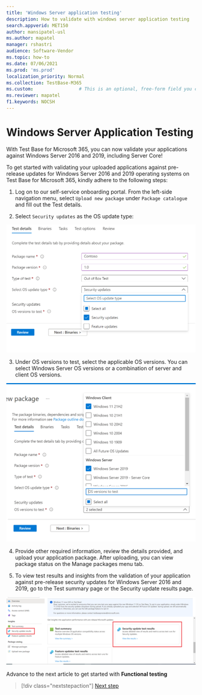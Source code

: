 ```yaml
---
title: 'Windows Server application testing'
description: How to validate with windows server application testing
search.appverid: MET150
author: mansipatel-usl
ms.author: mapatel
manager: rshastri
audience: Software-Vendor
ms.topic: how-to
ms.date: 07/06/2021
ms.prod: 'ms.prod'
localization_priority: Normal
ms.collection: TestBase-M365
ms.custom:                 # This is an optional, free-form field you can use to define your own collection of articles. If you have more than one value, format as a bulleted list. This field truncates to something like 144 characters (inclusive of spaces) so keep it short.
ms.reviewer: mapatel
f1.keywords: NOCSH
---
```

# Windows Server Application Testing 

With Test Base for Microsoft 365, you can now validate your applications against Windows Server 2016 and 2019, including Server Core!

To get started with validating your uploaded applications against pre-release updates for Windows Server 2016 and 2019 operating systems on Test Base for Microsoft 365, kindly adhere to the following steps:

1.   Log on to our self-service onboarding portal. From the left-side navigation menu, select ```Upload new package``` under ```Package catalogue``` and fill out the Test details.

2.	Select ```Security updates``` as the OS update type:

![Select security updates](Media/selecting-security-updates.png)

3. Under OS versions to test, select the applicable OS versions. You can select Windows Server OS versions or a combination of server and client OS versions.

![Select OS version](Media/selecting-OS-versions.png)

4. Provide other required information, review the details provided, and upload your application package. After uploading, you can view package status on the Manage packages menu tab.


5. To view test results and insights from the validation of your application against pre-release security updates for Windows Server 2016 and 2019, go to the Test summary page or the Security update results page.

![View test results](Media/access-test-results.png)

Advance to the next article to get started with **Functional testing**
> [!div class="nextstepaction"]
> [Next step](functional.md)

